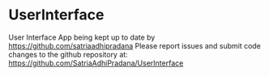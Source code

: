 # UserInterface
User Interface App being kept up to date by https://github.com/satriaadhipradana 
Please report issues and submit code changes to the github repository at: https://github.com/SatriaAdhiPradana/UserInterface

